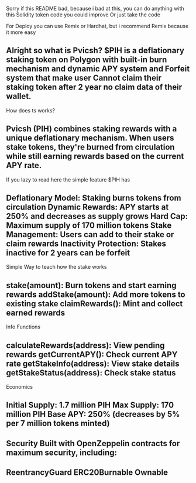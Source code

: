 Sorry if this README bad, because i bad at this, you can do anything with this Solidity token code you could improve
Or just take the code

For Deploy you can use Remix or Hardhat, but i recommend Remix because it more easy

Alright so what is Pvicsh? $PIH is a deflationary staking token on Polygon with built-in burn mechanism and dynamic APY system and
Forfeit system that make user Cannot claim their staking token after 2 year no claim data of their wallet.
---------------------
How does ts works?

Pvicsh (PIH) combines staking rewards with a unique deflationary mechanism. 
When users stake tokens, they're burned from circulation while still earning rewards based on the current APY rate.
---------------------
If you lazy to read here the simple feature $PIH has

Deflationary Model: Staking burns tokens from circulation
Dynamic Rewards: APY starts at 250% and decreases as supply grows
Hard Cap: Maximum supply of 170 million tokens
Stake Management: Users can add to their stake or claim rewards
Inactivity Protection: Stakes inactive for 2 years can be forfeit
---------------------
Simple Way to teach how the stake works

stake(amount): Burn tokens and start earning rewards
addStake(amount): Add more tokens to existing stake
claimRewards(): Mint and collect earned rewards
---------------------
Info Functions

calculateRewards(address): View pending rewards
getCurrentAPY(): Check current APY rate
getStakeInfo(address): View stake details
getStakeStatus(address): Check stake status
---------------------
Economics

Initial Supply: 1.7 million PIH
Max Supply: 170 million PIH
Base APY: 250% (decreases by 5% per 7 million tokens minted)
---------------------
Security
Built with OpenZeppelin contracts for maximum security, including:
---------------------
ReentrancyGuard
ERC20Burnable
Ownable
---------------------
